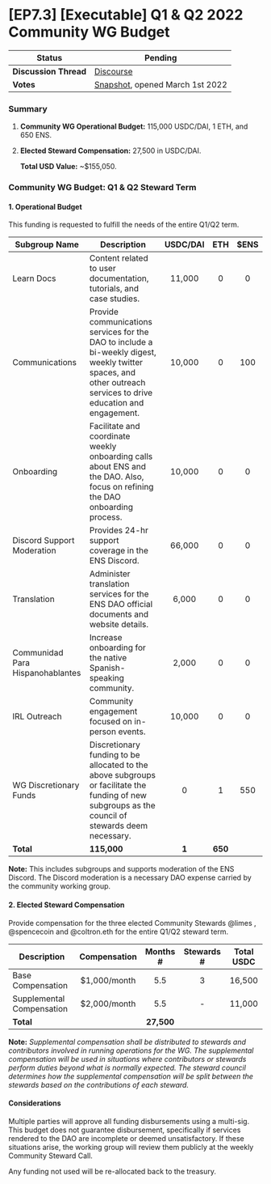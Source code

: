 # \[EP7.3] \[Executable] Q1 & Q2 2022 Community WG Budget

| **Status**            | Pending                                                                                                                                       |
| --------------------- | --------------------------------------------------------------------------------------------------------------------------------------------- |
| **Discussion Thread** | [Discourse](https://discuss.ens.domains/t/ep-7-3-executable-q1-q2-2022-community-working-group-budget-request/11046/5)                        |
| **Votes**             | [Snapshot](https://snapshot.org/#/ens.eth/proposal/0x29040b3196c4d7109fdb7b55b8bfd5e85dd074d3cb22266e0d94cc42cfad1eb2), opened March 1st 2022 |

### Summary

1. **Community WG Operational Budget:** 115,000 USDC/DAI, 1 ETH, and 650 ENS.
2.  **Elected Steward Compensation:** 27,500 in USDC/DAI.

    **Total USD Value:** \~$155,050.

### Community WG Budget: Q1 & Q2 Steward Term

#### 1. Operational Budget

This funding is requested to fulfill the needs of the entire Q1/Q2 term.

| Subgroup Name                    | Description                                                                                                                                                      | USDC/DAI |   ETH   | $ENS |
| -------------------------------- | ---------------------------------------------------------------------------------------------------------------------------------------------------------------- | :------: | :-----: | :--: |
| Learn Docs                       | Content related to user documentation, tutorials, and case studies.                                                                                              |  11,000  |    0    |   0  |
| Communications                   | Provide communications services for the DAO to include a bi-weekly digest, weekly twitter spaces, and other outreach services to drive education and engagement. |  10,000  |    0    |  100 |
| Onboarding                       | Facilitate and coordinate weekly onboarding calls about ENS and the DAO. Also, focus on refining the DAO onboarding process.                                     |  10,000  |    0    |   0  |
| Discord Support Moderation       | Provides 24-hr support coverage in the ENS Discord.                                                                                                              |  66,000  |    0    |   0  |
| Translation                      | Administer translation services for the ENS DAO official documents and website details.                                                                          |   6,000  |    0    |   0  |
| Communidad Para Hispanohablantes | Increase onboarding for the native Spanish-speaking community.                                                                                                   |   2,000  |    0    |   0  |
| IRL Outreach                     | Community engagement focused on in-person events.                                                                                                                |  10,000  |    0    |   0  |
| WG Discretionary Funds           | Discretionary funding to be allocated to the above subgroups or facilitate the funding of new subgroups as the council of stewards deem necessary.               |     0    |    1    |  550 |
| **Total**                        | **115,000**                                                                                                                                                      |   **1**  | **650** |      |

**Note:** This includes subgroups and supports moderation of the ENS Discord. The Discord moderation is a necessary DAO expense carried by the community working group.

#### 2. Elected Steward Compensation

Provide compensation for the three elected Community Stewards @limes , @spencecoin and @coltron.eth for the entire Q1/Q2 steward term.

| Description               | Compensation |  Months #  | Stewards # | Total USDC |
| ------------------------- | :----------: | :--------: | :--------: | :--------: |
| Base Compensation         | $1,000/month |     5.5    |      3     |   16,500   |
| Supplemental Compensation | $2,000/month |     5.5    |      -     |   11,000   |
| **Total**                 |              | **27,500** |            |            |

**Note:** _Supplemental compensation shall be distributed to stewards and contributors involved in running operations for the WG. The supplemental compensation will be used in situations where contributors or stewards perform duties beyond what is normally expected. The steward council determines how the supplemental compensation will be split between the stewards based on the contributions of each steward._

#### Considerations

Multiple parties will approve all funding disbursements using a multi-sig. This budget does not guarantee disbursement, specifically if services rendered to the DAO are incomplete or deemed unsatisfactory. If these situations arise, the working group will review them publicly at the weekly Community Steward Call.

Any funding not used will be re-allocated back to the treasury.
